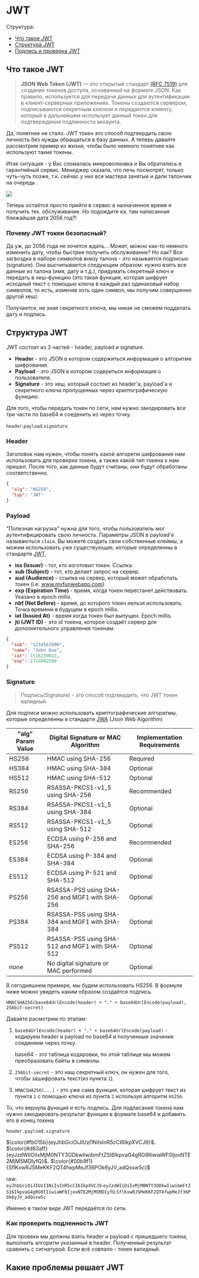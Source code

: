 # JWT

Структура: 
+ [Что такое JWT](#что-такое-jwt)
+ [Структура JWT](#структура-jwt)
+ [Подпись и проверка JWT](#подпись-и-проверка-jwt)

## Что такое JWT

> **JSON Web Token (JWT)** — это открытый стандарт [(RFC 7519)](https://datatracker.ietf.org/doc/html/rfc7519) для 
создания токенов доступа, основанный на формате JSON. Как правило, используется для передачи данных для аутентификации 
в клиент-серверных приложениях. Токены создаются сервером, подписываются секретным ключом и передаются клиенту, который 
в дальнейшем использует данный токен для подтверждения подлинности аккаунта.

Да, понятнее не стало. JWT токен это способ подтвердить свою личность без нужды обращаться в базу данных. 
А теперь давайте рассмотрим пример из жизни, чтобы было немного понятнее как используют такие токены.

Итак ситуация - у Вас сломалась микроволновка и Вы обратились в гарантийный сервис. Менеджер сказала, что печь 
посмотрят, только чуть-чуть позже, т.к. сейчас у них все мастера занятые и дали талончик на очередь .

<img src="resources/image/ticket_queue.png">

Теперь остаётся просто прийти в сервис в назначенное время и получить тех. обслуживание. 
Но подождите ка, там написанная ближайшая дата 2056 год?!

### Почему JWT токен безопасный?
Да уж, до 2056 года не хочется ждать... Может, можно как-то немного изменить дату, чтобы быстрее получить обслуживание? 
Но как? Вся загвоздка в наборе символов внизу талона - это называется подписью (signature). Она высчитывается 
следующим образом: нужно взять все данные из талона (имя, дату и т.д.), придумать секретный ключ и передать в 
хеш-функцию (это такая функция, которая шифрует исходный текст с помощью ключа в каждый раз одинаковый набор символов,
то есть, изменив хоть один символ, мы получим совершенно другой хеш).

Получается, не зная секретного ключа, мы никак не сможем подделать дату и подпись.


## Структура JWT
JWT состоит из 3 частей - header, payload и signature.

+ **Header** - это JSON в котором содержиться информация о алгоритме шифрования.
+ **Payload** - это JSON в котором содериться информация о пользователе.
+ **Signature** - это хеш, который состоит из header'a, payload'a и секретного ключа пропущенных через криптографическую функцию.

Для того, чтобы передать токен по сети, нам нужно закодировать все три части по base64 и соеденить из через точку.

`header`.`payload`.`signature`


### Header
Заголовок нам нужен, чтобы понять какой алгоритм шифрования нам использовать для проверки токена, а также какой тип
токена к нам пришел. После того, как данные будут считаны, они будут обработаны соответственно.

```json
{
  "alg": "HS256",
  "typ": "JWT"
}
```

### Payload
"Полезная нагрузка" нужна для того, чтобы пользователь мог аутентифицировать свою личность. Параметры JSON в payload'e
называються `claim`. Вы можете создать свои собственные клеймы, а можем использовать уже существующие, которые определенны
в стандарте [JWT](https://datatracker.ietf.org/doc/html/rfc7519#section-4).

+ **iss (Issuer)** - тот, кто изготовил токен. Ссылка.
+ **sub (Subject)** - тот, кто делает запрос на сервер.
+ **aud (Audience)** - ссылка на сервер, который может обработать токен (i.e. www.myfunwebapp.com).
+ **exp (Expiration Time)** - время, когда токен перестанет действовать. Указано в epoch millis.
+ **nbf (Not Before)** - время, до которого токен нельзя использовать. Точка времени в будущем в epoch millis.
+ **iat (Issued At)** - время когда токен был выпущен. Epoch millis.
+ **jti (JWT ID)** - это id токена, которое создаёт сервер для дополнительного управления токенам.

```json
{
  "sub": "1234567890",
  "name": "John Doe",
  "iat": 1516239022,
  "exp": 2714902500
}
```

### Signature
> Подпись(Signature) - это способ подтвердить, что JWT токен валидный.

Для подписи можно использовать криптографические алгоритмы, которые определенны в стандарте 
[JWA](https://datatracker.ietf.org/doc/html/rfc7518) (Json Web Algorithm)

| "alg" Param Value  | Digital Signature or MAC Algorithm             | Implementation Requirements |
|--------------------|------------------------------------------------|-----------------------------|
| HS256              | HMAC using SHA-256                             | Required                    |
| HS384              | HMAC using SHA-384                             | Optional                    |
| HS512              | HMAC using SHA-512                             | Optional                    |
| RS256              | RSASSA-PKCS1-v1_5 using SHA-256                | Recommended                 |
| RS384              | RSASSA-PKCS1-v1_5 using SHA-384                | Optional                    |
| RS512              | RSASSA-PKCS1-v1_5 using SHA-512                | Optional                    |
| ES256              | ECDSA using P-256 and SHA-256                  | Recommended                 |
| ES384              | ECDSA using P-384 and SHA-384                  | Optional                    |
| ES512              | ECDSA using P-521 and SHA-512                  | Optional                    |
| PS256              | RSASSA-PSS using SHA-256 and MGF1 with SHA-256 | Optional                    |
| PS384              | RSASSA-PSS using SHA-384 and MGF1 with SHA-384 | Optional                    |
| PS512              | RSASSA-PSS using SHA-512 and MGF1 with SHA-512 | Optional                    |
| none               | No digital signature or MAC performed          | Optional                    |

В сегодняшнем примере, мы будем использовать HS256. В формуле ниже можно увидеть каким образом создаётся подпись.
```
HMACSHA256(base64UrlEncode(header) + "." + base64UrlEncode(payload), 256bit-secret)
```
Давайте расмотрим по этапам:
1. `base64UrlEncode(header) + "." + base64UrlEncode(payload)` - кодируем header и payload по base64 и полученные 
значения соединяем через точку.

    base64 - это таблица кодировки, по этой таблице мы можем преобразовать байты в символы.
2. `256bit-secret` - это наш секретный ключ, он нужен для того, чтобы зашифровать текст(из пункта `1`).
3. `HMACSHA256(...)` - это уже сама функция, которая шифрует текст из пункта `1` с помощью ключа из пункта `2`
    используя алгоритм `HS256`.

То, что вернула функция и есть подпись. Для подписания токена нам нужно закодировать результат функции 
в формате base64 и добавить его в конец токена

`header.payload.signature`

$\color{#fb015b}{eyJhbGciOiJIUzI1NiIsInR5cCI6IkpXVCJ9}$**.**
$\color{#d63aff}{eyJzdWIiOiIxMjM0NTY3ODkwIiwibmFtZSI6IkpvaG4gRG9lIiwiaWF0IjoxNTE2MjM5MDIyfQ}$**.**
$\color{#00b9f1}{SflKxwRJSMeKKF2QT4fwpMeJf36POk6yJV_adQssw5c}$

raw:
`eyJhbGciOiJIUzI1NiIsInR5cCI6IkpXVCJ9`.`eyJzdWIiOiIxMjM0NTY3ODkwIiwibmFtZSI6IkpvaG4gRG9lIiwiaWF0IjoxNTE2MjM5MDIyfQ`.`SflKxwRJSMeKKF2QT4fwpMeJf36POk6yJV_adQssw5c`

Именно в таком виде JWT передаётся по сети.


### Как проверить подленность JWT

Для провеки мы должны взять header и payload с пришедшего токена, выполнить алгоритм указанный в header. Полученный 
результат сравнить с сигнатурой. Если всё совпало - токен валидный.


## Какие проблемы решает JWT


